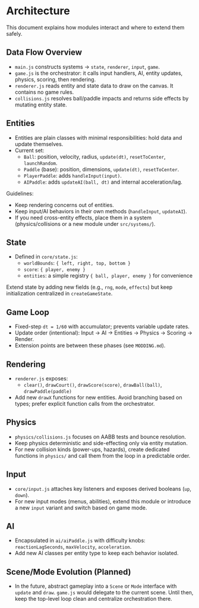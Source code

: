 # Architecture

This document explains how modules interact and where to extend them safely.

## Data Flow Overview
- `main.js` constructs systems → `state`, `renderer`, `input`, `game`.
- `game.js` is the orchestrator: it calls input handlers, AI, entity updates, physics, scoring, then rendering.
- `renderer.js` reads entity and state data to draw on the canvas. It contains no game rules.
- `collisions.js` resolves ball/paddle impacts and returns side effects by mutating entity state.

## Entities
- Entities are plain classes with minimal responsibilities: hold data and update themselves.
- Current set:
  - `Ball`: position, velocity, radius, `update(dt)`, `resetToCenter`, `launchRandom`.
  - `Paddle` (base): position, dimensions, `update(dt)`, `resetToCenter`.
  - `PlayerPaddle`: adds `handleInput(input)`.
  - `AIPaddle`: adds `updateAI(ball, dt)` and internal acceleration/lag.

Guidelines:
- Keep rendering concerns out of entities.
- Keep input/AI behaviors in their own methods (`handleInput`, `updateAI`).
- If you need cross-entity effects, place them in a system (physics/collisions or a new module under `src/systems/`).

## State
- Defined in `core/state.js`:
  - `worldBounds`: `{ left, right, top, bottom }`
  - `score`: `{ player, enemy }`
  - `entities`: a simple registry `{ ball, player, enemy }` for convenience

Extend state by adding new fields (e.g., `rng`, `mode`, `effects`) but keep initialization centralized in `createGameState`.

## Game Loop
- Fixed-step `dt = 1/60` with accumulator; prevents variable update rates.
- Update order (intentional): Input → AI → Entities → Physics → Scoring → Render.
- Extension points are between these phases (see `MODDING.md`).

## Rendering
- `renderer.js` exposes:
  - `clear()`, `drawCourt()`, `drawScore(score)`, `drawBall(ball)`, `drawPaddle(paddle)`
- Add new `drawX` functions for new entities. Avoid branching based on types; prefer explicit function calls from the orchestrator.

## Physics
- `physics/collisions.js` focuses on AABB tests and bounce resolution.
- Keep physics deterministic and side-effecting only via entity mutation.
- For new collision kinds (power-ups, hazards), create dedicated functions in `physics/` and call them from the loop in a predictable order.

## Input
- `core/input.js` attaches key listeners and exposes derived booleans (`up`, `down`).
- For new input modes (menus, abilities), extend this module or introduce a new `input` variant and switch based on game mode.

## AI
- Encapsulated in `ai/aiPaddle.js` with difficulty knobs: `reactionLagSeconds`, `maxVelocity`, `acceleration`.
- Add new AI classes per entity type to keep each behavior isolated.

## Scene/Mode Evolution (Planned)
- In the future, abstract gameplay into a `Scene` or `Mode` interface with `update` and `draw`. `game.js` would delegate to the current scene. Until then, keep the top-level loop clean and centralize orchestration there.
